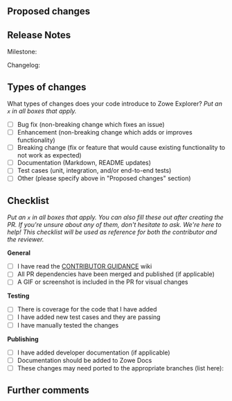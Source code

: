 ## Proposed changes

<!-- Describe the big picture of your changes here to communicate to the maintainers why we should accept this pull request. If it fixes a bug or resolves a feature request, be sure to link to that issue. -->

## Release Notes

<!-- Include the Milestone Number and a small description of your change that will be added to the changelog -->
<!-- If there is a linked issue, it should have the same milestone as this PR -->

Milestone:

Changelog:

## Types of changes

What types of changes does your code introduce to Zowe Explorer?
_Put an `x` in all boxes that apply._

- [ ] Bug fix (non-breaking change which fixes an issue)
- [ ] Enhancement (non-breaking change which adds or improves functionality)
- [ ] Breaking change (fix or feature that would cause existing functionality to not work as expected)
- [ ] Documentation (Markdown, README updates)
- [ ] Test cases (unit, integration, and/or end-to-end tests)
- [ ] Other (please specify above in "Proposed changes" section)

## Checklist

_Put an `x` in all boxes that apply. You can also fill these out after creating the PR. If you're unsure about any of them, don't hesitate to ask. We're here to help! This checklist will be used as reference for both the contributor and the reviewer._

**General**

- [ ] I have read the [CONTRIBUTOR GUIDANCE](https://github.com/zowe/zowe-explorer-vscode/wiki/Best-Practices:-Contributor-Guidance) wiki
- [ ] All PR dependencies have been merged and published (if applicable)
- [ ] A GIF or screenshot is included in the PR for visual changes

**Testing**

- [ ] There is coverage for the code that I have added
- [ ] I have added new test cases and they are passing
- [ ] I have manually tested the changes

**Publishing**

- [ ] I have added developer documentation (if applicable)
- [ ] Documentation should be added to Zowe Docs
- [ ] These changes may need ported to the appropriate branches (list here):

## Further comments

<!-- If this is a relatively large or complex change, kick off the discussion by explaining why you chose the solution you did and what alternatives you considered, etc... -->

